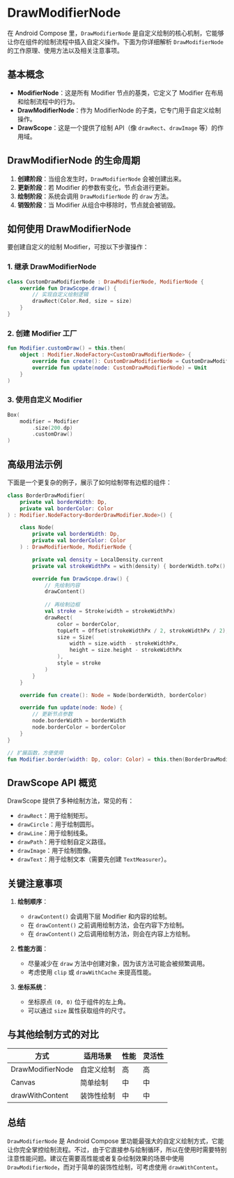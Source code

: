 # DrawModifierNode

在 Android Compose 里，`DrawModifierNode` 是自定义绘制的核心机制，它能够让你在组件的绘制流程中插入自定义操作。下面为你详细解析 `DrawModifierNode` 的工作原理、使用方法以及相关注意事项。

## 基本概念

- **ModifierNode**：这是所有 Modifier 节点的基类，它定义了 Modifier 在布局和绘制流程中的行为。
- **DrawModifierNode**：作为 ModifierNode 的子类，它专门用于自定义绘制操作。
- **DrawScope**：这是一个提供了绘制 API（像 `drawRect`、`drawImage` 等）的作用域。

## DrawModifierNode 的生命周期

1. **创建阶段**：当组合发生时，`DrawModifierNode` 会被创建出来。
2. **更新阶段**：若 Modifier 的参数有变化，节点会进行更新。
3. **绘制阶段**：系统会调用 `DrawModifierNode` 的 `draw` 方法。
4. **销毁阶段**：当 Modifier 从组合中移除时，节点就会被销毁。

## 如何使用 DrawModifierNode

要创建自定义的绘制 Modifier，可按以下步骤操作：

### 1. 继承 DrawModifierNode

```kotlin
class CustomDrawModifierNode : DrawModifierNode, ModifierNode {
    override fun DrawScope.draw() {
        // 实现自定义绘制逻辑
        drawRect(Color.Red, size = size)
    }
}
```

### 2. 创建 Modifier 工厂

```kotlin
fun Modifier.customDraw() = this.then(
    object : Modifier.NodeFactory<CustomDrawModifierNode> {
        override fun create(): CustomDrawModifierNode = CustomDrawModifierNode()
        override fun update(node: CustomDrawModifierNode) = Unit
    }
)
```

### 3. 使用自定义 Modifier

```kotlin
Box(
    modifier = Modifier
        .size(200.dp)
        .customDraw()
)
```

## 高级用法示例

下面是一个更复杂的例子，展示了如何绘制带有边框的组件：

```kotlin
class BorderDrawModifier(
    private val borderWidth: Dp,
    private val borderColor: Color
) : Modifier.NodeFactory<BorderDrawModifier.Node>() {

    class Node(
        private val borderWidth: Dp,
        private val borderColor: Color
    ) : DrawModifierNode, ModifierNode {

        private val density = LocalDensity.current
        private val strokeWidthPx = with(density) { borderWidth.toPx() }

        override fun DrawScope.draw() {
            // 先绘制内容
            drawContent()
            
            // 再绘制边框
            val stroke = Stroke(width = strokeWidthPx)
            drawRect(
                color = borderColor,
                topLeft = Offset(strokeWidthPx / 2, strokeWidthPx / 2),
                size = Size(
                    width = size.width - strokeWidthPx,
                    height = size.height - strokeWidthPx
                ),
                style = stroke
            )
        }
    }

    override fun create(): Node = Node(borderWidth, borderColor)

    override fun update(node: Node) {
        // 更新节点参数
        node.borderWidth = borderWidth
        node.borderColor = borderColor
    }
}

// 扩展函数，方便使用
fun Modifier.border(width: Dp, color: Color) = this.then(BorderDrawModifier(width, color))
```

## DrawScope API 概览

DrawScope 提供了多种绘制方法，常见的有：

- `drawRect`：用于绘制矩形。
- `drawCircle`：用于绘制圆形。
- `drawLine`：用于绘制线条。
- `drawPath`：用于绘制自定义路径。
- `drawImage`：用于绘制图像。
- `drawText`：用于绘制文本（需要先创建 `TextMeasurer`）。

## 关键注意事项

1. **绘制顺序**：
   - `drawContent()` 会调用下层 Modifier 和内容的绘制。
   - 在 `drawContent()` 之前调用绘制方法，会在内容下方绘制。
   - 在 `drawContent()` 之后调用绘制方法，则会在内容上方绘制。

2. **性能方面**：
   - 尽量减少在 `draw` 方法中创建对象，因为该方法可能会被频繁调用。
   - 考虑使用 `clip` 或 `drawWithCache` 来提高性能。

3. **坐标系统**：
   - 坐标原点 `(0, 0)` 位于组件的左上角。
   - 可以通过 `size` 属性获取组件的尺寸。

## 与其他绘制方式的对比

| 方式 | 适用场景 | 性能 | 灵活性 |
|------|----------|------|--------|
| DrawModifierNode | 自定义绘制 | 高 | 高 |
| Canvas | 简单绘制 | 中 | 中 |
| drawWithContent | 装饰性绘制 | 中 | 中 |

## 总结

`DrawModifierNode` 是 Android Compose 里功能最强大的自定义绘制方式，它能让你完全掌控绘制流程。不过，由于它直接参与绘制循环，所以在使用时需要特别注意性能问题。建议在需要高性能或者复杂绘制效果的场景中使用 `DrawModifierNode`，而对于简单的装饰性绘制，可考虑使用 `drawWithContent`。
